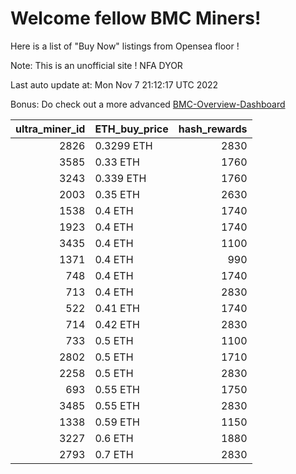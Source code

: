 # Welcome fellow BMC Miners!
Here is a list of "Buy Now" listings from Opensea floor !

Note: This is an unofficial site ! NFA DYOR

Last auto update at: Mon Nov  7 21:12:17 UTC 2022

Bonus: Do check out a more advanced [BMC-Overview-Dashboard](https://dune.com/defifunk/BMC-Overview-Dashboard)


|   ultra_miner_id | ETH_buy_price   |   hash_rewards |
|-----------------:|:----------------|---------------:|
|             2826 | 0.3299 ETH      |           2830 |
|             3585 | 0.33 ETH        |           1760 |
|             3243 | 0.339 ETH       |           1760 |
|             2003 | 0.35 ETH        |           2630 |
|             1538 | 0.4 ETH         |           1740 |
|             1923 | 0.4 ETH         |           1740 |
|             3435 | 0.4 ETH         |           1100 |
|             1371 | 0.4 ETH         |            990 |
|              748 | 0.4 ETH         |           1740 |
|              713 | 0.4 ETH         |           2830 |
|              522 | 0.41 ETH        |           1740 |
|              714 | 0.42 ETH        |           2830 |
|              733 | 0.5 ETH         |           1100 |
|             2802 | 0.5 ETH         |           1710 |
|             2258 | 0.5 ETH         |           2830 |
|              693 | 0.55 ETH        |           1750 |
|             3485 | 0.55 ETH        |           2830 |
|             1338 | 0.59 ETH        |           1150 |
|             3227 | 0.6 ETH         |           1880 |
|             2793 | 0.7 ETH         |           2830 |